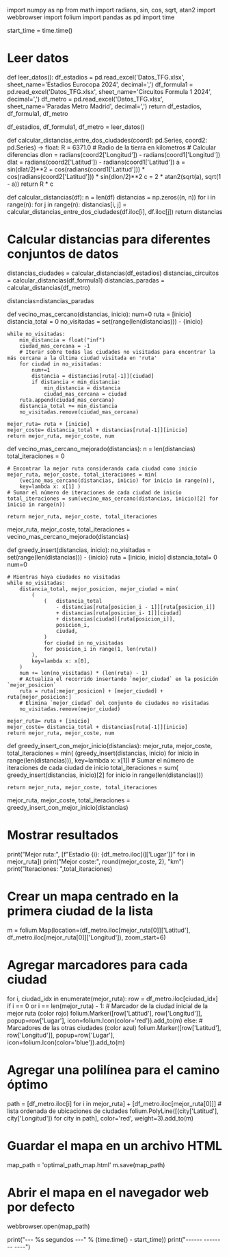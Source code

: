 import numpy as np
from math import radians, sin, cos, sqrt, atan2
import webbrowser
import folium
import pandas as pd
import time

start_time = time.time()

# Leer datos 
def leer_datos():
    df_estadios = pd.read_excel('Datos_TFG.xlsx', sheet_name='Estadios Eurocopa 2024', decimal=',') 
    df_formula1 = pd.read_excel('Datos_TFG.xlsx', sheet_name='Circuitos Formula 1 2024', decimal=',')
    df_metro    = pd.read_excel('Datos_TFG.xlsx', sheet_name='Paradas Metro Madrid', decimal=',')
    return df_estadios, df_formula1, df_metro

df_estadios, df_formula1, df_metro = leer_datos()

def calcular_distancias_entre_dos_ciudades(coord1:  pd.Series, coord2:  pd.Series) -> float:
    R = 6371.0  # Radio de la tierra en kilometros
    # Calcular diferencias
    dlon = radians(coord2['Longitud']) - radians(coord1['Longitud'])
    dlat = radians(coord2['Latitud']) - radians(coord1['Latitud'])
    a = sin(dlat/2)**2 + cos(radians(coord1['Latitud'])) * cos(radians(coord2['Latitud'])) * sin(dlon/2)**2
    c = 2 * atan2(sqrt(a), sqrt(1 - a))
    return R * c

def calcular_distancias(df):
    n = len(df)
    distancias = np.zeros((n, n))
    for i in range(n):
        for j in range(n):
            distancias[i, j] = calcular_distancias_entre_dos_ciudades(df.iloc[i], df.iloc[j])
    return distancias

# Calcular distancias para diferentes conjuntos de datos
distancias_ciudades = calcular_distancias(df_estadios)
distancias_circuitos = calcular_distancias(df_formula1)
distancias_paradas = calcular_distancias(df_metro)

distancias=distancias_paradas

def vecino_mas_cercano(distancias, inicio): 
    num=0
    ruta = [inicio] 
    distancia_total = 0 
    no_visitadas = set(range(len(distancias))) - {inicio} 

    while no_visitadas:  
        min_distancia = float("inf")  
        ciudad_mas_cercana = -1  
        # Iterar sobre todas las ciudades no visitadas para encontrar la más cercana a la última ciudad visitada en 'ruta'
        for ciudad in no_visitadas:
            num+=1
            distancia = distancias[ruta[-1]][ciudad]  
            if distancia < min_distancia:
                min_distancia = distancia  
                ciudad_mas_cercana = ciudad  
        ruta.append(ciudad_mas_cercana)  
        distancia_total += min_distancia  
        no_visitadas.remove(ciudad_mas_cercana) 

    mejor_ruta= ruta + [inicio] 
    mejor_coste= distancia_total + distancias[ruta[-1]][inicio]
    return mejor_ruta, mejor_coste, num

def vecino_mas_cercano_mejorado(distancias): 
    n = len(distancias)
    total_iteraciones = 0
    
    # Encontrar la mejor ruta considerando cada ciudad como inicio
    mejor_ruta, mejor_coste, total_iteraciones = min(
        (vecino_mas_cercano(distancias, inicio) for inicio in range(n)),
        key=lambda x: x[1] )
    # Sumar el número de iteraciones de cada ciudad de inicio
    total_iteraciones = sum(vecino_mas_cercano(distancias, inicio)[2] for inicio in range(n))

    return mejor_ruta, mejor_coste, total_iteraciones

mejor_ruta, mejor_coste, total_iteraciones = vecino_mas_cercano_mejorado(distancias)


def greedy_insert(distancias, inicio):
    no_visitadas = set(range(len(distancias))) - {inicio} 
    ruta = [inicio, inicio] 
    distancia_total= 0 
    num=0

    # Mientras haya ciudades no visitadas
    while no_visitadas:
        distancia_total, mejor_posicion, mejor_ciudad = min(
            (
                (   distancia_total
                    - distancias[ruta[posicion_i - 1]][ruta[posicion_i]] 
                    + distancias[ruta[posicion_i- 1]][ciudad] 
                    + distancias[ciudad][ruta[posicion_i]], 
                    posicion_i,                             
                    ciudad,                                 
                )
                for ciudad in no_visitadas                  
                for posicion_i in range(1, len(ruta))         
            ),
            key=lambda x: x[0],            
        )
        num += len(no_visitadas) * (len(ruta) - 1)
        # Actualiza el recorrido insertando `mejor_ciudad` en la posición `mejor_posicion`
        ruta = ruta[:mejor_posicion] + [mejor_ciudad] + ruta[mejor_posicion:]  
        # Elimina `mejor_ciudad` del conjunto de ciudades no visitadas
        no_visitadas.remove(mejor_ciudad)

    mejor_ruta= ruta + [inicio] 
    mejor_coste= distancia_total + distancias[ruta[-1]][inicio]
    return mejor_ruta, mejor_coste, num

def greedy_insert_con_mejor_inicio(distancias):
    mejor_ruta, mejor_coste, total_iteraciones = min(
        (greedy_insert(distancias, inicio) for inicio in range(len(distancias))),
        key=lambda x: x[1])
    # Sumar el número de iteraciones de cada ciudad de inicio
    total_iteraciones = sum(
        greedy_insert(distancias, inicio)[2] for inicio in range(len(distancias)))
    
    return mejor_ruta, mejor_coste, total_iteraciones

mejor_ruta, mejor_coste, total_iteraciones = greedy_insert_con_mejor_inicio(distancias)

# Mostrar resultados
print("Mejor ruta:", [f"Estadio {i}: {df_metro.iloc[i]['Lugar']}" for i in mejor_ruta])
print("Mejor coste:", round(mejor_coste, 2), "km")
print("Iteraciones: ",total_iteraciones)

# Crear un mapa centrado en la primera ciudad de la lista
m = folium.Map(location=(df_metro.iloc[mejor_ruta[0]]['Latitud'], df_metro.iloc[mejor_ruta[0]]['Longitud']), zoom_start=6)

# Agregar marcadores para cada ciudad
for i, ciudad_idx in enumerate(mejor_ruta):
    row = df_metro.iloc[ciudad_idx]  
    if i == 0 or i == len(mejor_ruta) - 1:
        # Marcador de la ciudad inicial de la mejor ruta (color rojo)
        folium.Marker([row['Latitud'], row['Longitud']], popup=row['Lugar'], icon=folium.Icon(color='red')).add_to(m)
    else:
        # Marcadores de las otras ciudades (color azul)
        folium.Marker([row['Latitud'], row['Longitud']], popup=row['Lugar'], icon=folium.Icon(color='blue')).add_to(m)

# Agregar una polilínea para el camino óptimo
path = [df_metro.iloc[i] for i in mejor_ruta] + [df_metro.iloc[mejor_ruta[0]]]  # lista ordenada de ubicaciones de ciudades
folium.PolyLine([(city['Latitud'], city['Longitud']) for city in path], color='red', weight=3).add_to(m)

# Guardar el mapa en un archivo HTML
map_path = 'optimal_path_map.html'
m.save(map_path)
# Abrir el mapa en el navegador web por defecto
webbrowser.open(map_path)

print("--- %s segundos ---" % (time.time() - start_time))
print("------ -------- ----")
